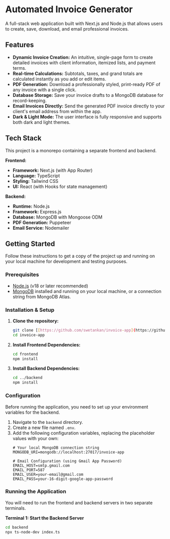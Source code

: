 # Automated Invoice Generator

A full-stack web application built with Next.js and Node.js that allows users to create, save, download, and email professional invoices.



## Features

* **Dynamic Invoice Creation:** An intuitive, single-page form to create detailed invoices with client information, itemized lists, and payment terms.
* **Real-time Calculations:** Subtotals, taxes, and grand totals are calculated instantly as you add or edit items.
* **PDF Generation:** Download a professionally styled, print-ready PDF of any invoice with a single click.
* **Database Storage:** Save your invoice drafts to a MongoDB database for record-keeping.
* **Email Invoices Directly:** Send the generated PDF invoice directly to your client's email address from within the app.
* **Dark & Light Mode:** The user interface is fully responsive and supports both dark and light themes.

## Tech Stack

This project is a monorepo containing a separate frontend and backend.

**Frontend:**

* **Framework:** Next.js (with App Router)
* **Language:** TypeScript
* **Styling:** Tailwind CSS
* **UI:** React (with Hooks for state management)

**Backend:**

* **Runtime:** Node.js
* **Framework:** Express.js
* **Database:** MongoDB with Mongoose ODM
* **PDF Generation:** Puppeteer
* **Email Service:** Nodemailer

## Getting Started

Follow these instructions to get a copy of the project up and running on your local machine for development and testing purposes.

### Prerequisites

* [Node.js](https://nodejs.org/) (v18 or later recommended)
* [MongoDB](https://www.mongodb.com/try/download/community) installed and running on your local machine, or a connection string from MongoDB Atlas.

### Installation & Setup

1.  **Clone the repository:**
    ```bash
    git clone [[https://github.com/swetankan/invoice-app](https://github.com/Swetankan/Automated-Invoice-Generator).git]
    cd invoice-app
    ```

2.  **Install Frontend Dependencies:**
    ```bash
    cd frontend
    npm install
    ```

3.  **Install Backend Dependencies:**
    ```bash
    cd ../backend
    npm install
    ```

### Configuration

Before running the application, you need to set up your environment variables for the backend.

1.  Navigate to the `backend` directory.
2.  Create a new file named `.env`.
3.  Add the following configuration variables, replacing the placeholder values with your own:
    ```env
    # Your local MongoDB connection string
    MONGODB_URI=mongodb://localhost:27017/invoice-app

    # Email Configuration (using Gmail App Password)
    EMAIL_HOST=smtp.gmail.com
    EMAIL_PORT=587
    EMAIL_USER=your-email@gmail.com
    EMAIL_PASS=your-16-digit-google-app-password
    ```

### Running the Application

You will need to run the frontend and backend servers in two separate terminals.

**Terminal 1: Start the Backend Server**
```bash
cd backend
npx ts-node-dev index.ts
